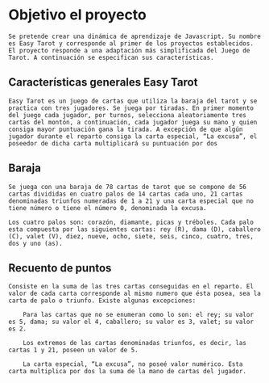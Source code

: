 # Objetivo el proyecto #

    Se pretende crear una dinámica de aprendizaje de Javascript. Su nombre es Easy Tarot y corresponde al primer de los proyectos establecidos. 
    El proyecto responde a una adaptación más simplificada del Juego de Tarot. A continuación se especifican sus características.

## Características generales Easy Tarot ##

    Easy Tarot es un juego de cartas que utiliza la baraja del tarot y se practica con tres jugadores. Se juega por tiradas. En primer momento del juego cada jugador, por turnos, selecciona aleatoriamente tres cartas del montón, a continuación, cada jugador juega su mano y quien consiga mayor puntuación gana la tirada. A excepción de que algún jugador durante el reparto consiga la carta especial, “La excusa”, el poseedor de dicha carta multiplicará su puntuación por dos

## Baraja ##

    Se juega con una baraja de 78 cartas de tarot que se compone de 56 cartas divididas en cuatro palos de 14 cartas cada uno, 21 cartas denominadas triunfos numeradas de 1 a 21 y una carta especial que no tiene número o tiene el número 0, denominada la excusa. 

    Los cuatro palos son: corazón, diamante, picas y tréboles. Cada palo esta compuesta por las siguientes cartas: rey (R), dama (D), caballero (C), valet (V), diez, nueve, ocho, siete, seis, cinco, cuatro, tres, dos y uno (as). 

## Recuento de puntos ## 

    Consiste en la suma de las tres cartas conseguidas en el reparto. El valor de cada carta corresponde al mismo numero que ésta posea, sea la carta de palo o triunfo. Existe algunas excepciones:

	    Para las cartas que no se enumeran como lo son: el rey; su valor es 5, dama; su valor el 4, caballero; su valor es 3, valet; su valor es 2.  

	    Los extremos de las cartas denominadas triunfos, es decir, las cartas 1 y 21, poseen un valor de 5.

	    La carta especial, “La excusa”, no poseé valor numérico. Esta carta multiplica por dos la suma de la mano de cartas del jugador.
